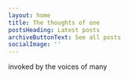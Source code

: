 ```yaml
---
layout: home
title: The thoughts of one
postsHeading: Latest posts
archiveButtonText: See all posts
socialImage: ''
---
```

 invoked by the voices of many
